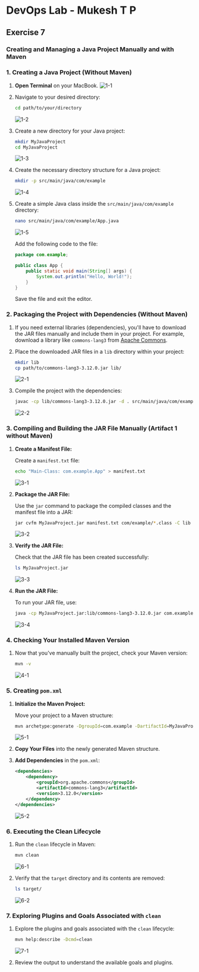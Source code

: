 # DevOps Lab - Mukesh T P

## Exercise 7

### Creating and Managing a Java Project Manually and with Maven

### 1. Creating a Java Project (Without Maven)

1. **Open Terminal** on your MacBook.
   ![1-1](../photos/Ex7/1-1.png?raw=true)

2. Navigate to your desired directory:

   ```bash
   cd path/to/your/directory
   ```

   ![1-2](../photos/Ex7/1-2.png?raw=true)

3. Create a new directory for your Java project:

   ```bash
   mkdir MyJavaProject
   cd MyJavaProject
   ```

   ![1-3](../photos/Ex7/1-3.png?raw=true)

4. Create the necessary directory structure for a Java project:

   ```bash
   mkdir -p src/main/java/com/example
   ```

   ![1-4](../photos/Ex7/1-4.png?raw=true)

5. Create a simple Java class inside the `src/main/java/com/example` directory:

   ```bash
   nano src/main/java/com/example/App.java
   ```

   ![1-5](../photos/Ex7/1-5.png?raw=true)

   Add the following code to the file:

   ```java
   package com.example;

   public class App {
       public static void main(String[] args) {
           System.out.println("Hello, World!");
       }
   }
   ```

   Save the file and exit the editor.

### 2. Packaging the Project with Dependencies (Without Maven)

1. If you need external libraries (dependencies), you'll have to download the JAR files manually and include them in your project. For example, download a library like `commons-lang3` from [Apache Commons](https://commons.apache.org/proper/commons-lang/download_lang.cgi).

2. Place the downloaded JAR files in a `lib` directory within your project:

   ```bash
   mkdir lib
   cp path/to/commons-lang3-3.12.0.jar lib/
   ```

   ![2-1](../photos/Ex7/2-1.png?raw=true)

3. Compile the project with the dependencies:

   ```bash
   javac -cp lib/commons-lang3-3.12.0.jar -d . src/main/java/com/example/App.java
   ```

   ![2-2](../photos/Ex7/2-2.png?raw=true)

### 3. Compiling and Building the JAR File Manually (Artifact 1 without Maven)

1. **Create a Manifest File:**

   Create a `manifest.txt` file:

   ```bash
   echo "Main-Class: com.example.App" > manifest.txt
   ```

   ![3-1](../photos/Ex7/3-1.png?raw=true)

2. **Package the JAR File:**

   Use the `jar` command to package the compiled classes and the manifest file into a JAR:

   ```bash
   jar cvfm MyJavaProject.jar manifest.txt com/example/*.class -C lib .
   ```

   ![3-2](../photos/Ex7/3-2.png?raw=true)

3. **Verify the JAR File:**

   Check that the JAR file has been created successfully:

   ```bash
   ls MyJavaProject.jar
   ```

   ![3-3](../photos/Ex7/3-3.png?raw=true)

4. **Run the JAR File:**

   To run your JAR file, use:

   ```bash
   java -cp MyJavaProject.jar:lib/commons-lang3-3.12.0.jar com.example.App
   ```

   ![3-4](../photos/Ex7/3-4.png?raw=true)

### 4. Checking Your Installed Maven Version

1. Now that you've manually built the project, check your Maven version:

   ```bash
   mvn -v
   ```

   ![4-1](../photos/Ex7/4-1.png?raw=true)

### 5. Creating `pom.xml`

1. **Initialize the Maven Project:**

   Move your project to a Maven structure:

   ```bash
   mvn archetype:generate -DgroupId=com.example -DartifactId=MyJavaProject -DarchetypeArtifactId=maven-archetype-quickstart -DinteractiveMode=false
   ```

   ![5-1](../photos/Ex7/5-1.png?raw=true)

2. **Copy Your Files** into the newly generated Maven structure.

3. **Add Dependencies** in the `pom.xml`:

   ```xml
   <dependencies>
       <dependency>
           <groupId>org.apache.commons</groupId>
           <artifactId>commons-lang3</artifactId>
           <version>3.12.0</version>
       </dependency>
   </dependencies>
   ```

   ![5-2](../photos/Ex7/5-2.png?raw=true)

### 6. Executing the Clean Lifecycle

1. Run the `clean` lifecycle in Maven:

   ```bash
   mvn clean
   ```

   ![6-1](../photos/Ex7/6-1.png?raw=true)

2. Verify that the `target` directory and its contents are removed:

   ```bash
   ls target/
   ```

   ![6-2](../photos/Ex7/6-2.png?raw=true)

### 7. Exploring Plugins and Goals Associated with `clean`

1. Explore the plugins and goals associated with the `clean` lifecycle:

   ```bash
   mvn help:describe -Dcmd=clean
   ```

   ![7-1](../photos/Ex7/7-1.png?raw=true)

2. Review the output to understand the available goals and plugins.
